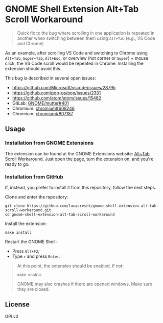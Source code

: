 # GNOME Shell Extension Alt+Tab Scroll Workaround

> Quick fix to the bug where scrolling in one application is repeated in another when switching between them using `Alt+Tab` (e.g., VS Code and Chrome)

As an example, after scrolling VS Code and switching to Chrome using `Alt+Tab`, `Super+Tab`, `Alt+Esc`, or overview (hot corner or `Super`) + mouse click, the VS Code scroll would be repeated in Chrome. Installing the extension should avoid this.

This bug is described in several open issues:
- https://github.com/Microsoft/vscode/issues/28795
- https://github.com/pop-os/pop/issues/2331
- https://github.com/atom/atom/issues/15482
- GitLab: [GNOME/mutter#401](https://gitlab.gnome.org/GNOME/mutter/-/issues/401)
- Chromium: [chromium#608246](https://bugs.chromium.org/p/chromium/issues/detail?id=608246)
- Chromium: [chromium#807187](https://bugs.chromium.org/p/chromium/issues/detail?id=807187)

## Usage

### Installation from GNOME Extensions

The extension can be found at the GNOME Extensions website: [Alt+Tab Scroll Workaround](https://extensions.gnome.org/extension/5282/alttab-scroll-workaround/). Just open the page, turn the extension on, and you're ready to go.

### Installation from GitHub

If, instead, you prefer to install it from this repository, follow the next steps.

Clone and enter the repository:
```
git clone https://github.com/lucasresck/gnome-shell-extension-alt-tab-scroll-workaround.git
cd gnome-shell-extension-alt-tab-scroll-workaround
```

Install the extension:
```
make install
```

Restart the GNOME Shell:

- Press `Alt+F2`;
- Type `r` and press `Enter`.

> At this point, the extension should be enabled. If not:
> ```
> make enable
> ```
> GNOME may also crashes if there are opened windows.
> Make sure they are closed.

## License
GPLv3

